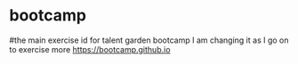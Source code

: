 # bootcamp
#the main exercise id for talent garden bootcamp I am changing it as I go on to exercise more
https://bootcamp.github.io
